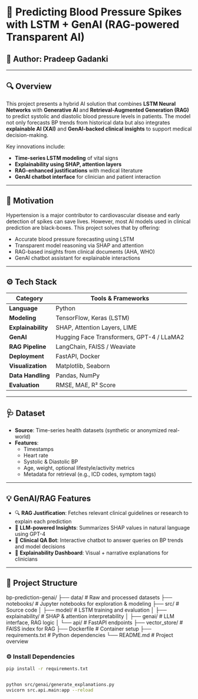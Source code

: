 # 🧠 Predicting Blood Pressure Spikes with LSTM + GenAI (RAG-powered Transparent AI)

## 📍 Author: Pradeep Gadanki

---

## 🔍 Overview

This project presents a hybrid AI solution that combines **LSTM Neural Networks** with **Generative AI** and **Retrieval-Augmented Generation (RAG)** to predict systolic and diastolic blood pressure levels in patients. The model not only forecasts BP trends from historical data but also integrates **explainable AI (XAI)** and **GenAI-backed clinical insights** to support medical decision-making.

Key innovations include:
- **Time-series LSTM modeling** of vital signs  
- **Explainability using SHAP, attention layers**  
- **RAG-enhanced justifications** with medical literature  
- **GenAI chatbot interface** for clinician and patient interaction

---

## 🧬 Motivation

Hypertension is a major contributor to cardiovascular disease and early detection of spikes can save lives. However, most AI models used in clinical prediction are black-boxes. This project solves that by offering:

- Accurate blood pressure forecasting using LSTM  
- Transparent model reasoning via SHAP and attention  
- RAG-based insights from clinical documents (AHA, WHO)  
- GenAI chatbot assistant for explainable interactions

---

## ⚙️ Tech Stack

| Category            | Tools & Frameworks                                  |
|---------------------|-----------------------------------------------------|
| **Language**        | Python                                              |
| **Modeling**        | TensorFlow, Keras (LSTM)                            |
| **Explainability**  | SHAP, Attention Layers, LIME                        |
| **GenAI**           | Hugging Face Transformers, GPT-4 / LLaMA2           |
| **RAG Pipeline**    | LangChain, FAISS / Weaviate                         |
| **Deployment**      | FastAPI, Docker                                     |
| **Visualization**   | Matplotlib, Seaborn                                 |
| **Data Handling**   | Pandas, NumPy                                       |
| **Evaluation**      | RMSE, MAE, R² Score                                 |

---

## 🩺 Dataset

- **Source**: Time-series health datasets (synthetic or anonymized real-world)
- **Features**:
  - Timestamps
  - Heart rate
  - Systolic & Diastolic BP
  - Age, weight, optional lifestyle/activity metrics
  - Metadata for retrieval (e.g., ICD codes, symptom tags)

---

## 💡 GenAI/RAG Features

- 🔍 **RAG Justification**: Fetches relevant clinical guidelines or research to explain each prediction  
- 🤖 **LLM-powered Insights**: Summarizes SHAP values in natural language using GPT-4  
- 💬 **Clinical QA Bot**: Interactive chatbot to answer queries on BP trends and model decisions  
- 🧭 **Explainability Dashboard**: Visual + narrative explanations for clinicians

---

## 🚀 Project Structure

bp-prediction-genai/
├── data/ # Raw and processed datasets
├── notebooks/ # Jupyter notebooks for exploration & modeling
├── src/ # Source code
│ ├── model/ # LSTM training and evaluation
│ ├── explainability/ # SHAP & attention interpretability
│ ├── genai/ # LLM interface, RAG logic
│ └── api/ # FastAPI endpoints
├── vector_store/ # FAISS index for RAG
├── Dockerfile # Container setup
├── requirements.txt # Python dependencies
└── README.md # Project overview



### ⚙️ Install Dependencies

```bash
pip install -r requirements.txt


python src/genai/generate_explanations.py
uvicorn src.api.main:app --reload

